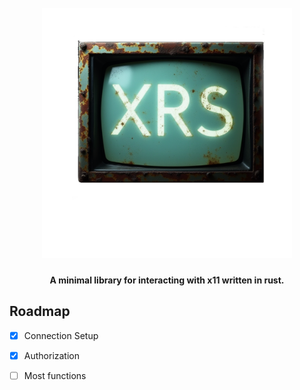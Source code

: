 <h1 align="center">
    <br>
    <a href="https://github.com/proxin187/xrs">
        <img src="assets/logo.png" width="400">
    </a>
    <br>
</h1>

<h4 align="center">A minimal library for interacting with x11 written in rust.</h4>

## Roadmap

- [X] Connection Setup
- [X] Authorization
- [ ] Most functions



